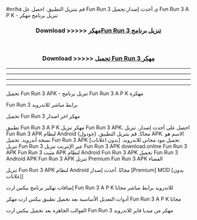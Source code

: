 #nriha قم بتنزيل التطبيق. احصل عل Fun Run 3  ى أحدث إصدار.تحميل Fun Run 3  A P K - تنزيل برنامج مهكر



<div align="center">
<h3>Download >>>>> <a href="https://ar-sites.web.app/?ar= Fun Run 3 ">مهكرFun Run 3  تنزيل برنامج</a></h3><br>

<h3>Download >>>>> <a href="https://ar-sites.web.app/?ar= Fun Run 3 ">تحميل Fun Run 3  مهكر</a></h3>
</div>


----------------------------------------------------------

----------------------------------------------------------

----------------------------------------------------------

----------------------------------------------------------


تحميل Fun Run 3  APK - تنزيل برنامج Fun Run 3  A P K مهكرة

Fun Run 3  برابط مباشر للاندرويد

تحميل Fun Run 3  مهكر اخر اصدار

تطبيق Fun Run 3  A P K مهكر
تنزيل Fun Run 3  APK. احصل على أحدث إصدار.
تنزيل Fun Run 3  APK لنظام Android مجانًا.
قم بتنزيل التطبيق. {جودول} APK. الاسم هو نسخة أندرويد.
تحميل Fun Run 3  APK [بدون اعلانات]
تحميل مود مجاني للاندرويد.
تنزيل Fun Run 3  عبر الإنترنت
تنزيل Fun Run 3  APK
download.online Fun Run 3  APK
Fun Run 3  مثبت APK لنظام Android
Fun Run 3  APK
تحميل Fun Run 3  Android APK
Fun Run 3  APK تنزيل Premium
Fun Run 3  APK الفضاء

تنزيل Fun Run 3  APK لنظام Android مجانًا. أحدث إصدار [Premium] MOD [بدون إعلانات]

إضافات تهكير برنامج بيكس ارت Fun Run 3  A P K للاندرويد برابط مباشر مجانا

أدوات التعديل الأساسية بعد تحميل تطبيق بيكس ارت مهكر Fun Run 3  A P K مجانا

القوالب الجاهزة بعد تحميل بيكس ارت Fun Run 3  مهكر من ميديا فاير للاندرويد



